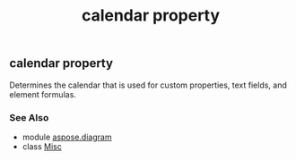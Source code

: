 ﻿---
title: calendar property
second_title: Aspose.Diagram for Python via .NET API References
description: 
type: docs
weight: 40
url: /python-net/aspose.diagram/misc/calendar/
is_root: false
---

## calendar property


Determines the calendar that is used for custom properties, text fields, and element formulas.

### See Also
* module [aspose.diagram](../../)
* class [Misc](/diagram/python-net/aspose.diagram/misc)
